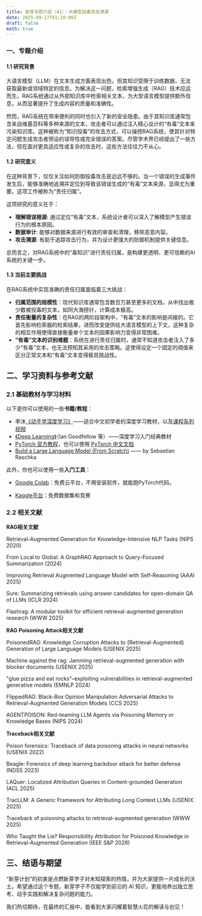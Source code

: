 ```yaml
---
title: 新芽专题介绍（41）：大模型投毒攻击溯源
date: 2025-09-17T01:10:00Z
draft: false
math: true
---
```


### 一、专题介绍

#### 1.1 研究背景

大语言模型（LLM）在文本生成方面表现出色，但其知识受限于训练数据，无法获取最新或领域特定的信息。为解决这一问题，检索增强生成（RAG）技术应运而生。RAG系统通过从外部知识库中检索相关文本，为大型语言模型提供额外信息，从而显著提升了生成内容的质量和准确性。

然而，RAG系统在带来便利的同时也引入了新的安全隐患。由于其知识库通常包含来自维基百科等多种来源的文本，攻击者可以通过注入精心设计的“有毒”文本来污染知识库。这种被称为“知识投毒”的攻击方式，可以操控RAG系统，使其针对特定问题生成攻击者预设的误导性或完全错误的答案。尽管学术界已经提出了一些方法，但在面对更具适应性或复杂的攻击时，这些方法往往力不从心。

#### 1.2 研究意义

在这种背景下，仅仅关注如何防御投毒攻击是远远不够的。当一个错误的生成事件发生后，能够准确地追溯并定位到导致该错误生成的“有毒”文本来源，显得尤为重要。这项工作被称为“责任归属”。

这项研究的意义在于：

- **理解错误根源**: 通过定位“有毒”文本，系统设计者可以深入了解模型产生错误行为的根本原因。
- **数据审计**: 能够对数据来源进行有效的审查和清理，移除恶意内容。
- **攻击溯源**: 有助于追踪攻击行为，并为设计更强大的防御机制提供关键信息。

总而言之，对RAG系统中的“毒知识”进行责任归属，是构建更透明、更可信赖的AI系统的关键一步。

#### 1.3 当前主要挑战

在RAG系统中实现准确的责任归属面临着三大挑战：

- **归属范围的规模性**：现代知识库通常包含数百万甚至更多的文档，从中找出极少数被投毒的文本，如同大海捞针，计算成本极高。
- **责任衡量的复杂性**：在RAG的两阶段架构中，“有毒”文本的影响是间接的。它首先影响检索器的检索结果，进而改变提供给大语言模型的上下文，这种复杂的相互作用使得直接衡量单个文本的因果影响力变得非常困难。
- **“有毒”文本的识别难题**：系统在进行责任归属时，通常不知道攻击者注入了多少“有毒”文本，也无法预知其采用的攻击策略。这使得设定一个固定的阈值来区分正常文本和“有毒”文本变得极具挑战性。

## 二、学习资料与参考文献

### 2.1  基础教材与学习材料

以下是你可以使用的一些**书籍/教程**：

* 李沐[《动手学深度学习》](https://zh.d2l.ai/)——适合中文初学者的深度学习教材，以及[课程系列视频](https://space.bilibili.com/1567748478/lists/358497?type=series)
* [《Deep Learning》](https://www.deeplearningbook.org/)（Ian Goodfellow 等）——深度学习入门经典教材
* [PyTorch 官方教程](https://pytorch.org/tutorials)，也可以使用 [PyTorch 中文文档](https://pytorch-cn.readthedocs.io/zh/latest/)
* [Build a Large Language Model (From Scratch)](https://github.com/rasbt/LLMs-from-scratch?tab=readme-ov-file) —— by Sebastian Raschka

此外，你也可以使用一些**入门工具**：

* [Google Colab](https://colab.research.google.com/)：免费云平台，不用安装软件，就能跑PyTorch代码。

* [Kaggle平台](https://www.kaggle.com/)：免费数据集和竞赛

### 2.2 相关文献

**RAG相关文献**

Retrieval-Augmented Generation for Knowledge-Intensive NLP Tasks (NIPS 2020)

From Local to Global: A GraphRAG Approach to Query-Focused Summarization (2024)

Improving Retrieval Augmented Language Model with Self-Reasoning (AAAI 2025)

Sure: Summarizing retrievals using answer candidates for open-domain QA of LLMs (ICLR 2024)

Flashrag: A modular toolkit for efficient retrieval-augmented generation research (WWW 2025)

**RAG Poisoning Attack相关文献**

PoisonedRAG: Knowledge Corruption Attacks to {Retrieval-Augmented} Generation of Large Language Models (USENIX 2025)

Machine against the rag: Jamming retrieval-augmented generation with blocker documents  (USENIX 2025)

"glue pizza and eat rocks"–exploiting vulnerabilities in retrieval-augmented generative models (EMNLP 2024)

FlippedRAG: Black-Box Opinion Manipulation Adversarial Attacks to Retrieval-Augmented Generation Models (CCS 2025)

AGENTPOISON: Red-teaming LLM Agents via Poisoning Memory or Knowledge Bases (NIPS 2024)

**Traceback相关文献**

Poison forensics: Traceback of data poisoning attacks in neural networks (USENIX 2022)

Beagle: Forensics of deep learning backdoor attack for better defense (NDSS 2023)

LAQuer: Localized Attribution Queries in Content-grounded Generation (ACL 2025)

TracLLM: A Generic Framework for Attributing Long Context LLMs (USENIX 2025)

Traceback of poisoning attacks to retrieval-augmented generation (WWW 2025)

Who Taught the Lie? Responsibility Attribution for Poisoned Knowledge in Retrieval-Augmented Generation (IEEE S&P 2026)

## 三、结语与期望

“新芽计划”的初衷是点燃新芽学子对未知探索的热情，并为大家提供一片成长的沃土。希望通过这个专题，新芽学子不仅能学到前沿的 AI 知识，更能培养出独立思考、动手实践和解决复杂问题的能力。

我们热切期待，在最终的汇报中，能看到大家闪耀着智慧火花的解读与创见！